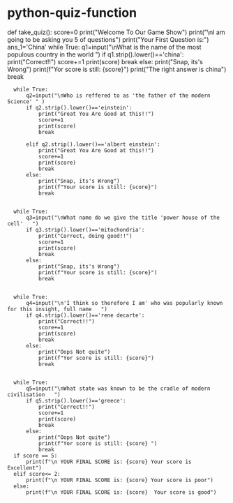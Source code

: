# python-quiz-function
def take_quiz():
    score=0
    print("Welcome To Our Game Show")
    print("\nI am going to be asking you 5 of questions")
    print("Your First Question is:")
    ans_1='China'
    while True:
        q1=input("\nWhat is the name of the most populous country in the world ")
        if q1.strip().lower()=='china':
            print("Correct!!")
            score+=1
            print(score)
            break
        else:
                print("Snap, its's Wrong")
                print(f"Yor score is still: {score}")
                print("The right answer is china")
                break

            
      while True:
          q2=input("\nWho is reffered to as 'the father of the modern Science' " )
          if q2.strip().lower()=='einstein':
              print("Great You Are Good at this!!")
              score+=1
              print(score)
              break
              
          elif q2.strip().lower()=='albert einstein':
              print("Great You Are Good at this!!")
              score+=1
              print(score)
              break
          else:
              print("Snap, its's Wrong")
              print(f"Your score is still: {score}")
              break
  
      
      while True:
          q3=input("\nWhat name do we give the title 'power house of the cell'   ")
          if q3.strip().lower()=='mitochondria':
              print("Correct, doing good!!")
              score+=1
              print(score)
              break
          else:
              print("Snap, its's Wrong")
              print(f"Your score is still: {score}")
              break
  
  
      while True:
          q4=input("\n'I think so therefore I am' who was popularly known for this insight, full name   ")
          if q4.strip().lower()=='rene decarte':
              print("Correct!!")
              score+=1
              print(score)
              break
          else:
              print("Oops Not quite")
              print(f"Yor score is still: {score}")
              break
  
  
      while True:
          q5=input("\nWhat state was known to be the cradle of modern civilisation   ")
          if q5.strip().lower()=='greece':
              print("Correct!!")
              score+=1
              print(score)
              break
          else:
              print("Oops Not quite")
              print(f"Yor score is still: {score} ")
              break
      if score == 5:
          print(f"\n YOUR FINAL SCORE is: {score} Your score is Excellent")
      elif score<= 2:
          print(f"\n YOUR FINAL SCORE is: {score} Your score is poor")
      else:
          print(f"\n YOUR FINAL SCORE is: {score}  Your score is good")
                





        



